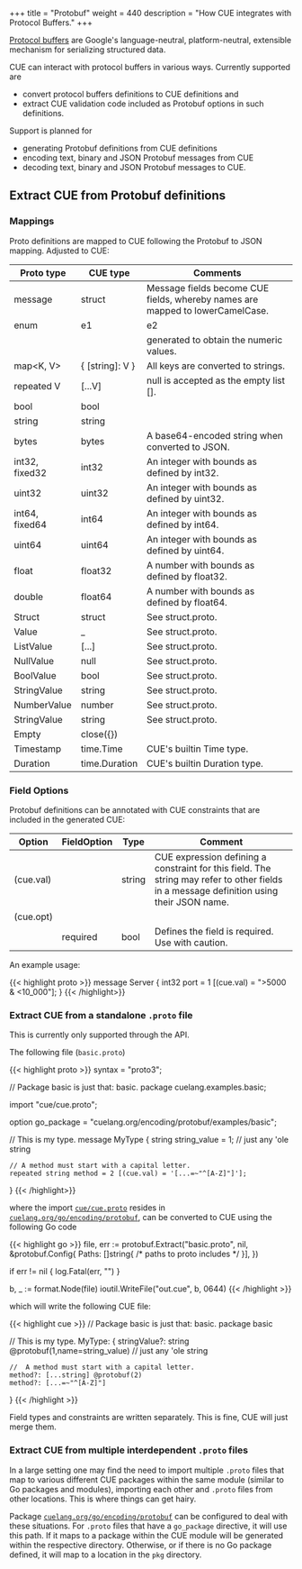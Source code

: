 +++
title = "Protobuf"
weight = 440
description = "How CUE integrates with Protocol Buffers."
+++

[Protocol buffers](https://developers.google.com/protocol-buffers/)
are Google's language-neutral, platform-neutral,
extensible mechanism for serializing structured data.

CUE can interact with protocol buffers in various ways.
Currently supported are

- convert protocol buffers definitions to CUE definitions and
- extract CUE validation code included as Protobuf options
  in such definitions.

Support is planned for

- generating Protobuf definitions from CUE definitions
- encoding text, binary and JSON Protobuf messages from CUE
- decoding text, binary and JSON Protobuf messages to CUE.


## Extract CUE from Protobuf definitions

### Mappings

Proto definitions are mapped to CUE following the Protobuf to JSON mapping.
Adjusted to CUE:

  Proto type     | CUE type        | Comments
-----------------|-----------------|-------------
  message        | struct          | Message fields become CUE fields, whereby names are mapped to lowerCamelCase.
  enum           | e1 | e2 | ...   | Where ex are strings. A separate mapping is
                 |                 | generated to obtain the numeric values.
  map<K, V>      | { [string]: V } | All keys are converted to strings. 
  repeated V     | [...V]          | null is accepted as the empty list [].
  bool           | bool
  string         | string
  bytes          | bytes           | A base64-encoded string when converted to JSON.
  int32, fixed32 | int32           | An integer with bounds as defined by int32.
  uint32         | uint32          | An integer with bounds as defined by uint32.
  int64, fixed64 | int64           | An integer with bounds as defined by int64.
  uint64         | uint64          | An integer with bounds as defined by uint64.
  float          | float32         | A number with bounds as defined by float32.
  double         | float64         | A number with bounds as defined by float64.
  Struct         | struct          | See struct.proto.
  Value          | _               | See struct.proto.
  ListValue      | [...]           | See struct.proto.
  NullValue      | null            | See struct.proto.
  BoolValue      | bool            | See struct.proto.
  StringValue    | string          | See struct.proto.
  NumberValue    | number          | See struct.proto.
  StringValue    | string          | See struct.proto.
  Empty          | close({})       |
  Timestamp      | time.Time       | CUE's builtin Time type.
  Duration       | time.Duration   | CUE's builtin Duration type.


### Field Options

Protobuf definitions can be annotated with CUE constraints that are included
in the generated CUE:

| Option    | FieldOption | Type    | Comment
|-----------|--------------|--------|---------
| (cue.val) |              | string   |    CUE expression defining a constraint for this field. The string may refer to other fields in a message definition using their JSON name.
| (cue.opt) |
|            | required |  bool        |   Defines the field is required. Use with caution.

An example usage:

{{< highlight proto >}}
message Server {
  int32 port = 1 [(cue.val) = ">5000 & <10_000"];
}
{{< /highlight>}}


### Extract CUE from a standalone `.proto` file

This is currently only supported through the API.

The following file (`basic.proto`)

{{< highlight proto >}}
syntax = "proto3";

// Package basic is just that: basic.
package cuelang.examples.basic;

import "cue/cue.proto";

option go_package = "cuelang.org/encoding/protobuf/examples/basic";

// This is my type.
message MyType {
    string string_value = 1; // just any 'ole string

    // A method must start with a capital letter.
    repeated string method = 2 [(cue.val) = '[...=~"^[A-Z]"]'];
}
{{< /highlight>}}

where the import
[`cue/cue.proto`](https://cue.googlesource.com/cue/+/refs/heads/master/encoding/protobuf/cue/cue.proto)
resides in
[`cuelang.org/go/encoding/protobuf`](https://godoc.org/cuelang.org/go/encoding/protobuf),
can be converted to CUE using the following Go code

{{< highlight go >}}
file, err := protobuf.Extract("basic.proto", nil, &protobuf.Config{
    Paths: []string{ /* paths to proto includes */ }],
})

if err != nil {
    log.Fatal(err, "")
}

b, _ := format.Node(file)
ioutil.WriteFile("out.cue", b, 0644)
{{< /highlight  >}}

which will write the following CUE file:

{{< highlight cue >}}
//  Package basic is just that: basic.
package basic

// This is my type.
MyType: {
	stringValue?: string @protobuf(1,name=string_value) // just any 'ole string

	//  A method must start with a capital letter.
	method?: [...string] @protobuf(2)
	method?: [...=~"^[A-Z]"]
}
{{< /highlight  >}}

Field types and constraints are written separately.
This is fine, CUE will just merge them.


### Extract CUE from multiple interdependent `.proto` files

In a large setting one may find the need to import multiple `.proto` files
that map to various different CUE packages within the same module
(similar to Go packages and modules),
importing each other and `.proto` files from other locations.
This is where things can get hairy.

Package [`cuelang.org/go/encoding/protobuf`](https://godoc.org/cuelang.org/go/encoding/protobuf)
can be configured to deal with these situations.
For `.proto` files that have a `go_package` directive, it will use this path.
If it maps to a package within the CUE module will be generated within the
respective directory.
Otherwise, or if there is no Go package defined,
it will map to a location in the `pkg` directory.
